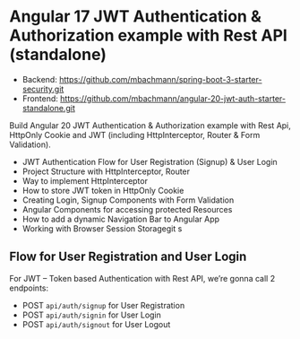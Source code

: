 # Angular 17 JWT Authentication & Authorization example with Rest API (standalone)

- Backend: https://github.com/mbachmann/spring-boot-3-starter-security.git
- Frontend: https://github.com/mbachmann/angular-20-jwt-auth-starter-standalone.git

Build Angular 20 JWT Authentication & Authorization example with Rest Api, HttpOnly Cookie and JWT (including HttpInterceptor, Router & Form Validation).
- JWT Authentication Flow for User Registration (Signup) & User Login
- Project Structure with HttpInterceptor, Router
- Way to implement HttpInterceptor
- How to store JWT token in HttpOnly Cookie
- Creating Login, Signup Components with Form Validation
- Angular Components for accessing protected Resources
- How to add a dynamic Navigation Bar to Angular App
- Working with Browser Session Storagegit s

## Flow for User Registration and User Login
For JWT – Token based Authentication with Rest API, we’re gonna call 2 endpoints:
- POST `api/auth/signup` for User Registration
- POST `api/auth/signin` for User Login
- POST `api/auth/signout` for User Logout

